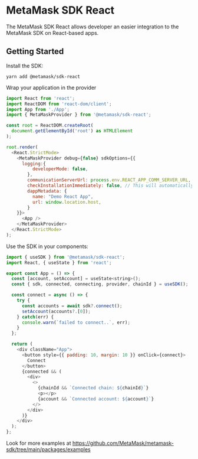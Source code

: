 # MetaMask SDK React

The MetaMask SDK React allows developer an easier integration to the MetaMask SDK on React-based apps.

## Getting Started

Install the SDK:

```
yarn add @metamask/sdk-react
```

Wrap your application in the provider

```js
import React from 'react';
import ReactDOM from 'react-dom/client';
import App from './App';
import { MetaMaskProvider } from '@metamask/sdk-react';

const root = ReactDOM.createRoot(
  document.getElementById('root') as HTMLElement
);

root.render(
  <React.StrictMode>
    <MetaMaskProvider debug={false} sdkOptions={{
      logging:{
          developerMode: false,
        },
        communicationServerUrl: process.env.REACT_APP_COMM_SERVER_URL,
        checkInstallationImmediately: false, // This will automatically connect to MetaMask on page load
        dappMetadata: {
          name: "Demo React App",
          url: window.location.host,
        }
    }}>
      <App />
    </MetaMaskProvider>
  </React.StrictMode>
);
```

Use the SDK in your components:

```js
import { useSDK } from '@metamask/sdk-react';
import React, { useState } from 'react';

export const App = () => {
  const [account, setAccount] = useState<string>();
  const { sdk, connected, connecting, provider, chainId } = useSDK();

  const connect = async () => {
    try {
      const accounts = await sdk?.connect();
      setAccount(accounts?.[0]);
    } catch(err) {
      console.warn(`failed to connect..`, err);
    }
  };

  return (
    <div className="App">
      <button style={{ padding: 10, margin: 10 }} onClick={connect}>
        Connect
      </button>
      {connected && (
        <div>
          <>
            {chainId && `Connected chain: ${chainId}`}
            <p></p>
            {account && `Connected account: ${account}`}
          </>
        </div>
      )}
    </div>
  );
};
```

Look for more examples at https://github.com/MetaMask/metamask-sdk/tree/main/packages/examples
